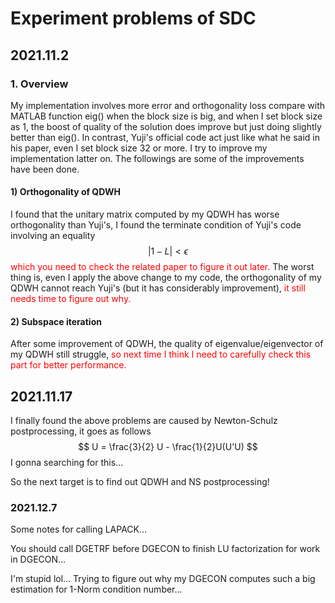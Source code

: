 # Experiment problems of SDC

## 2021.11.2

### 1. Overview

My implementation involves more error and orthogonality loss compare with MATLAB function eig() when the block size is big, and when I set block size as 1, the boost of quality of the solution does improve but just doing slightly better than eig(). In contrast, Yuji's official code act just like what he said in his paper, even I set block size 32 or more. I try to improve my implementation latter on. The followings are some of the improvements have been done.

#### 1) Orthogonality of QDWH

I found that the unitary matrix computed by my QDWH has worse orthogonality than Yuji's,  I found the terminate condition of Yuji's code involving an equality
$$
|1 - L| < \epsilon
$$
<span style = "color:red">which you need to check the related paper to figure it out later.</span> The worst thing is, even I apply the above change to my code, the orthogonality of my QDWH cannot reach Yuji's (but it has considerably improvement), <span style = "color:red"> it still needs time to figure out why. </span>

#### 2) Subspace iteration

After some improvement of QDWH, the quality of eigenvalue/eigenvector of my QDWH still struggle, <span style = "color:red">so next time I think I need to carefully check this part for better performance.</span>

## 2021.11.17

I finally found the above problems are caused by Newton-Schulz postprocessing, it goes as follows
$$
U = \frac{3}{2} U - \frac{1}{2}U(U'U)
$$
I gonna searching for this...

So the next target is to find out QDWH and NS postprocessing!

### 2021.12.7

Some notes for calling LAPACK...

You should call DGETRF before DGECON to finish LU factorization for work in DGECON...

I'm stupid lol... Trying to figure out why my DGECON computes such a big estimation for 1-Norm condition number...
